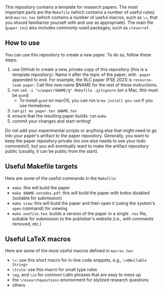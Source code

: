 This repository contains a template for research papers. The most important
parts are the `Makefile` (which contains a number of useful rules) and
`macros.tex` (which contains a number of useful macros, such as `\<`, that you
should familiarize yourself with and use as appropriate). The main file
(`paper.tex`) also includes commonly-used packages, such as `cleverref`.

## How to use

You can use this repository to create a new paper. To do so, follow these steps:
1. use GitHub to create a new, private copy of this repository (this is a template repository).
Name it after the topic of the paper, with `-paper` appended to end. For example,
the RLC paper (FSE 2021) is `resource-leak-paper`. Call this new name $NAME for the rest
of these instructions.
2. run `sed -i "s/paper/$NAME/g" Makefile .gitignore` (on a Mac, this must be `gsed`)
    * To install `gsed` on macOS, you can run `brew install gnu-sed` if you use
      Homebrew.
3. run `git mv paper.tex $NAME.tex`
4. ensure that the resulting paper builds:  run `make`
5. commit your changes and start writing!

Do not add your experimental scripts or anything else that might need to go into
your paper's artifact to the paper repository. Generally, you want to keep the paper
repository private (no one else needs to see your todo comments!), but you will eventually
want to make the artifact repository public (usually, it can be public from the start).

## Useful Makefile targets

Here are some of the useful commands in the `Makefile`:
* `make`: this will build the paper
* `make $NAME-notodos.pdf`: this will build the paper with todos disabled (suitable for submission)
* `make view`: this will build the paper and then open it (using the system's `open` command) for viewing
* `make onefile.tex`: builds a version of the paper in a single `.tex` file, suitable for submission
to the publisher's website (i.e., with comments removed, etc.)

## Useful LaTeX macros

Here are some of the most useful macros defined in `macros.tex`:
* `\<`: use this short macro for in-line code snippets, e.g., `\<@Nullable String>`
* `\trule`: use this macro for small type rules
* `\eg`, and `\ie` for common Latin phrases that are easy to mess up
* the `\researchquestions` environment for stylized research questions
* others
